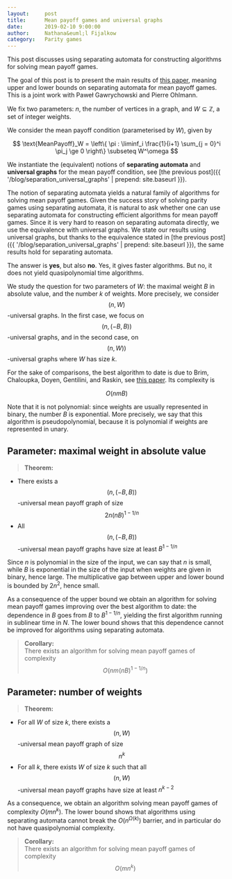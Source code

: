 ```yaml
---
layout:     post
title:      Mean payoff games and universal graphs 
date:       2019-02-10 9:00:00
author:     Nathana&euml;l Fijalkow
category:   Parity games
---
```


<script type="text/x-mathjax-config">
MathJax.Hub.Config({
  TeX: {
    Macros: {
      A: "{\\mathcal{A}}",
      Parity: "{\\text{Parity}}",
      G: "{\\mathcal{G}}",
      WE: "{\\mathcal{W}_{\\text{Eve}}}",
      U: "{\\mathcal{U}}",
      enc: "{\\text{enc}}",
      deltasucc: "{\\delta_{\\text{succ}}}",
      last: "{\\text{last}}",
    }
  }
});
</script>

<p class="intro"><span class="dropcap">T</span>his post discusses using separating automata for constructing algorithms for solving mean payoff games.</p>

The goal of this post is to present the main results of [this paper](https://arxiv.org/abs/1812.07072),
meaning upper and lower bounds on separating automata for mean payoff games.
This is a joint work with Pawe&#322; Gawrychowski and Pierre Ohlmann.

We fix two parameters: $n$, the number of vertices in a graph, and $W \subseteq \mathbb{Z}$, a set of integer weights.

We consider the mean payoff condition (parameterised by $W$), given by

$$
\text{MeanPayoff}_W = \left\{ \pi : \liminf_i \frac{1}{i+1} \sum_{j = 0}^i \pi_j \ge 0 \right\} \subseteq W^\omega
$$

We instantiate the (equivalent) notions of **separating automata** and **universal graphs** for the mean payoff condition,
see [the previous post]({{ '/blog/separation_universal_graphs' | prepend: site.baseurl }}).

The notion of separating automata yields a natural family of algorithms for solving mean payoff games.
Given the success story of solving parity games using separating automata, it is natural to ask whether one can use separating automata for constructing efficient algorithms
for mean payoff games.
Since it is very hard to reason on separating automata directly, we use the equivalence with universal graphs.
We state our results using universal graphs, but thanks to the equivalence stated in [the previous post]({{ '/blog/separation_universal_graphs' | prepend: site.baseurl }}),
the same results hold for separating automata.

The answer is **yes**, but also **no**.
Yes, it gives faster algorithms. But no, it does not yield quasipolynomial time algorithms.

We study the question for two parameters of $W$: the maximal weight $B$ in absolute value, and the number $k$ of weights.
More precisely, we consider $$(n,W)$$-universal graphs. In the first case, we focus on $$(n,(-B,B))$$-universal graphs, and in the second case, on $$(n,W))$$-universal graphs
where $W$ has size $k$.

For the sake of comparisons, the best algorithm to date is due to Brim, Chaloupka, Doyen, Gentilini, and Raskin, see [this paper](https://link.springer.com/article/10.1007/s10703-010-0105-x).
Its complexity is 

$$
O(n m B)
$$

Note that it is not polynomial: since weights are usually represented in binary, the number $B$ is exponential.
More precisely, we say that this algorithm is pseudopolynomial, because it is polynomial if weights are represented in unary.

## Parameter: maximal weight in absolute value

> **Theorem:**
* There exists a $$(n,(-B,B))$$-universal mean payoff graph of size $$2n (nB)^{1 - 1/n}$$
* All $$(n,(-B,B))$$-universal mean payoff graphs have size at least $B^{1 - 1/n}$

Since $n$ is polynomial in the size of the input, we can say that $n$ is small, 
while $B$ is exponential in the size of the input when weights are given in binary, hence large.
The multiplicative gap between upper and lower bound is bounded by $2n^2$, hence small.

As a consequence of the upper bound 
we obtain an algorithm for solving mean payoff games improving over the best algorithm to date:
the dependence in $B$ goes from $B$ to $B^{1 - 1/n}$, yielding the first algorithm running in sublinear time in $N$.
The lower bound shows that this dependence cannot be improved for algorithms using separating automata.

> **Corollary:**	
There exists an algorithm for solving mean payoff games of complexity 
$$O(n m (nB)^{1 - 1/n})$$

## Parameter: number of weights

> **Theorem:**
* For all $W$ of size $k$, there exists a $$(n,W)$$-universal mean payoff graph of size $$n^k$$
* For all $k$, there exists $W$ of size $k$ such that all $$(n,W)$$-universal mean payoff graphs have size at least $n^{k-2}$

As a consequence, we obtain an algorithm solving mean payoff games of complexity $O(m n^k)$.
The lower bound shows that algorithms using separating automata cannot break the $O(n^{\Omega(k)})$ barrier,
and in particular do not have quasipolynomial complexity.

> **Corollary:**	
There exists an algorithm for solving mean payoff games of complexity 
$$O(m n^k)$$

